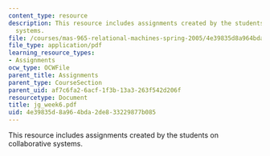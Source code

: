 ```yaml
---
content_type: resource
description: This resource includes assignments created by the students on collaborative
  systems.
file: /courses/mas-965-relational-machines-spring-2005/4e39835d8a964bda2de833229877b085_jg_week6.pdf
file_type: application/pdf
learning_resource_types:
- Assignments
ocw_type: OCWFile
parent_title: Assignments
parent_type: CourseSection
parent_uid: af7c6fa2-6acf-1f3b-13a3-263f542d206f
resourcetype: Document
title: jg_week6.pdf
uid: 4e39835d-8a96-4bda-2de8-33229877b085
---
```

This resource includes assignments created by the students on collaborative systems.

